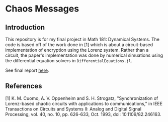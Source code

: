 # Chaos Messages

## Introduction
This repository is for my final project in Math 181: Dynamical Systems. The code is based off of the work done in [1] which is about a circuit-based implementation of encryption using the Lorenz system. Rather than a circuit, the paper's implementation was done by numerical simuations using the differential equation solvers in `DifferentialEquations.jl`. 

See final report [here](/project_paper/projectPaper.pdf).

## References 
[1] K. M. Cuomo, A. V. Oppenheim and S. H. Strogatz, "Synchronization of Lorenz-based chaotic circuits with applications to communications," in IEEE Transactions on Circuits and Systems II: Analog and Digital Signal Processing, vol. 40, no. 10, pp. 626-633, Oct. 1993, doi: 10.1109/82.246163.
